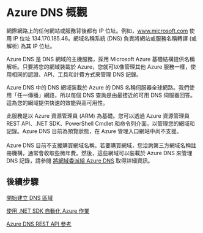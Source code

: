 <properties 
   pageTitle="Azure DNS 概觀 | Microsoft Azure" 
   description="Microsoft Azure 上的 Azure DNS 主機服務和開始將網域裝載於 Microsoft Azure 的概觀" 
   services="dns" 
   documentationCenter="na" 
   authors="joaoma" 
   manager="adinah" 
   editor=""/>

<tags
   ms.service="dns"
   ms.devlang="na"
   ms.topic="article"
   ms.tgt_pltfrm="na"
   ms.workload="infrastructure-services" 
   ms.date="05/01/2015"
   ms.author="joaoma"/>

# Azure DNS 概觀

網際網路上的任何網站或服務背後都有 IP 位址。例如，www.microsoft.com 使用 IP 位址 134.170.185.46。網域名稱系統 (DNS) 負責將網站或服務名稱轉譯 (或解析) 為其 IP 位址。

Azure DNS 是 DNS 網域的主機服務，採用 Microsoft Azure 基礎結構提供名稱解析。只要將您的網域裝載於 Azure，您就可以像管理其他 Azure 服務一樣，使用相同的認證、API、工具和計費方式來管理 DNS 記錄。

Azure DNS 中的 DNS 網域裝載於 Azure 的 DNS 名稱伺服器全球網路。我們使用「任一傳播」網路，所以每個 DNS 查詢是由最接近的可用 DNS 伺服器回答。這為您的網域提供快速的效能與高可用性。

此服務是以 Azure 資源管理員 (ARM) 為基礎。您可以透過 Azure 資源管理員 REST API、.NET SDK、PowerShell Cmdlet 和命令列介面，以管理您的網域和記錄。Azure DNS 目前為預覽狀態，在 Azure 管理入口網站中尚不支援。<BR><BR> Azure DNS 目前不支援購買網域名稱。若要購買網域，您洽詢第三方網域名稱註冊機構，通常會收取些微年費。然後，這些網域可以裝載於 Azure DNS 來管理 DNS 記錄，請參閱 [將網域委派給 Azure DNS](dns-domain-delegation.md) 取得詳細資訊。


## 後續步驟

[開始建立 DNS 區域](dns-getstarted-create-dnszone.md)

[使用 .NET SDK 自動化 Azure 作業](../dns-sdk)

[Azure DNS REST API 參考](https://msdn.microsoft.com/library/azure/mt163862.aspx)




 

<!---HONumber=62-->